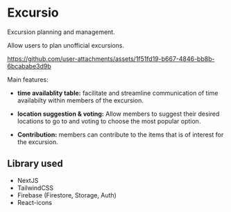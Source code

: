 # Excursio

Excursion planning and management.

Allow users to plan unofficial excursions.

https://github.com/user-attachments/assets/1f51fd19-b667-4846-bb8b-6bcababe3d9b

Main features:

- **time availablity table:** facilitate and streamline communication of time availabilty within members of the excursion.

- **location suggestion & voting:** Allow members to suggest their desired locations to go to and voting to choose the most popular option.

- **Contribution:** members can contribute to the items that is of interest for the excursion.

## Library used

- NextJS
- TailwindCSS
- Firebase (Firestore, Storage, Auth)
- React-icons
